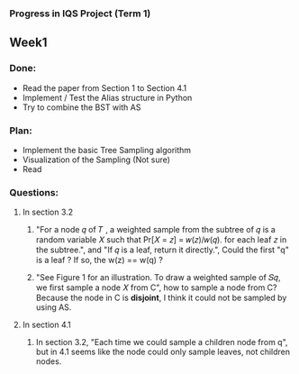 ### Progress in IQS Project (Term 1)

## Week1

### Done:
- Read the paper from Section 1 to Section 4.1
- Implement / Test the Alias structure in Python
- Try to combine the BST with AS

### Plan:
- Implement the basic Tree Sampling algorithm
- Visualization of the Sampling (Not sure)
- Read

### Questions:
1. In section 3.2
   1. "For a node 𝑞 of 𝑇 , a weighted sample from the subtree of
𝑞 is a random variable 𝑋 such that Pr[𝑋 = 𝑧] = 𝑤(𝑧)/𝑤(𝑞). for each leaf 𝑧 in the subtree.", and "If 𝑞 is a leaf, return it directly.", 
Could the first "q" is a leaf ? If so, the w(z) == w(q) ?

   2. "See Figure 1 for an illustration. To draw a weighted sample of
𝑆𝑞, we first sample a node 𝑋 from C", how to sample a node from C? Because the node in C is **disjoint**, I think it could not be sampled by using AS.


2. In section 4.1
   1. In section 3.2, "Each time we could sample a children node from q", but in 4.1 seems like the node could only sample leaves, not children nodes.